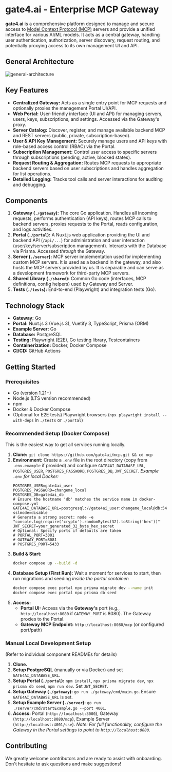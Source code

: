 # gate4.ai - Enterprise MCP Gateway

**gate4.ai** is a comprehensive platform designed to manage and secure access to [Model Context Protocol (MCP)](https://github.com/modelcontextprotocol/specification) servers and provide a unified interface for various AI/ML models. It acts as a central gateway, handling user authentication, authorization, server discovery, request routing, and potentially proxying access to its own management UI and API.

## General Architecture

![general-architecture](http://docs.gate4.ai/diagrams/general-architecture.png)

## Key Features

*   **Centralized Gateway:** Acts as a single entry point for MCP requests and optionally proxies the management Portal UI/API.
*   **Web Portal:** User-friendly interface (UI and API) for managing servers, users, keys, subscriptions, and settings. Accessed via the Gateway's proxy.
*   **Server Catalog:** Discover, register, and manage available backend MCP and REST servers (public, private, subscription-based).
*   **User & API Key Management:** Securely manage users and API keys with role-based access control (RBAC) via the Portal.
*   **Subscription Management:** Control user access to specific servers through subscriptions (pending, active, blocked states).
*   **Request Routing & Aggregation:** Routes MCP requests to appropriate backend servers based on user subscriptions and handles aggregation for list operations.
*   **Detailed Logging:** Tracks tool calls and server interactions for auditing and debugging.

## Components

1.  **Gateway (`./gateway`):** The core Go application. Handles all incoming requests, performs authentication (API keys), routes MCP calls to backend servers, proxies requests to the Portal, reads configuration, and logs activities.
2.  **Portal (`./portal`):** A Nuxt.js web application providing the UI and backend API (`/api/...`) for administration and user interaction (user/key/server/subscription management). Interacts with the Database via Prisma. Accessed *through* the Gateway.
3.  **Server (`./server`):** MCP server implementation used for implementing custom MCP servers. It is used as a backend in the gateway, and also hosts the MCP servers provided by us. It is separable and can serve as a development framework for third-party MCP servers.
4.  **Shared Library (`./shared`):** Common Go code (interfaces, MCP definitions, config helpers) used by Gateway and Server.
5.  **Tests (`./tests`):** End-to-end (Playwright) and integration tests (Go).

## Technology Stack

*   **Gateway:** Go
*   **Portal:** Nuxt.js 3 (Vue.js 3), Vuetify 3, TypeScript, Prisma (ORM)
*   **Example Server:** Go
*   **Database:** PostgreSQL
*   **Testing:** Playwright (E2E), Go testing library, Testcontainers
*   **Containerization:** Docker, Docker Compose
*   **CI/CD:** GitHub Actions

## Getting Started

### Prerequisites

*   Go (version 1.21+)
*   Node.js (LTS version recommended)
*   npm
*   Docker & Docker Compose
*   (Optional for E2E tests) Playwright browsers (`npx playwright install --with-deps` in `./tests` or `./portal`)

### Recommended Setup (Docker Compose)

This is the easiest way to get all services running locally.

1.  **Clone:** `git clone https://github.com/gate4ai/mcp.git && cd mcp`
2.  **Environment:** Create a `.env` file in the root directory (copy from `.env.example` if provided) and configure `GATE4AI_DATABASE_URL`, `POSTGRES_USER`, `POSTGRES_PASSWORD`, `POSTGRES_DB`, `JWT_SECRET`.
    *Example `.env` for local Docker:*
    ```env
    POSTGRES_USER=gate4ai_user
    POSTGRES_PASSWORD=changeme_local
    POSTGRES_DB=gate4ai_db
    # Ensure the hostname 'db' matches the service name in docker-compose.yml
    GATE4AI_DATABASE_URL=postgresql://gate4ai_user:changeme_local@db:5432/gate4ai_db?sslmode=disable
    # Generate a strong secret: node -e "console.log(require('crypto').randomBytes(32).toString('hex'))"
    JWT_SECRET=your_generated_32_byte_hex_secret
    # Optional: Specify ports if defaults are taken
    # PORTAL_PORT=3001
    # GATEWAY_PORT=8081
    # POSTGRES_PORT=5433
    ```
3.  **Build & Start:**
    ```bash
    docker compose up --build -d
    ```
4.  **Database Setup (First Run):** Wait a moment for services to start, then run migrations and seeding *inside the portal container*:
    ```bash
    docker compose exec portal npx prisma migrate dev --name init
    docker compose exec portal npx prisma db seed
    ```
5.  **Access:**
    *   **Portal UI:** Access via the **Gateway's** port (e.g., `http://localhost:8080` if `GATEWAY_PORT` is 8080). The Gateway proxies to the Portal.
    *   **Gateway MCP Endpoint:** `http://localhost:8080/mcp` (or configured port/path)

### Manual Local Development Setup

(Refer to individual component READMEs for details)

1.  **Clone.**
2.  **Setup PostgreSQL** (manually or via Docker) and set `GATE4AI_DATABASE_URL`.
3.  **Setup Portal (`./portal`):** `npm install`, `npx prisma migrate dev`, `npx prisma db seed`, `npm run dev`. Set `JWT_SECRET`.
4.  **Setup Gateway (`./gateway`):** `go run ./gateway/cmd/main.go`. Ensure `GATE4AI_DATABASE_URL` is set.
5.  **Setup Example Server (`./server`):** `go run ./server/cmd/startExample.go --port 4001`.
6.  **Access:** Portal (`http://localhost:3000`), Gateway (`http://localhost:8080/mcp`), Example Server (`http://localhost:4001/sse`). *Note: For full functionality, configure the Gateway in the Portal settings to point to `http://localhost:8080`.*

## Contributing

We greatly welcome contributors and are ready to assist with onboarding. Don't hesitate to ask questions and make suggestions!

